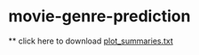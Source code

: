 # movie-genre-prediction
**
click here to download [plot_summaries.txt](https://www.kaggle.com/datasets/msafi04/movies-genre-dataset-cmu-movie-summary)
